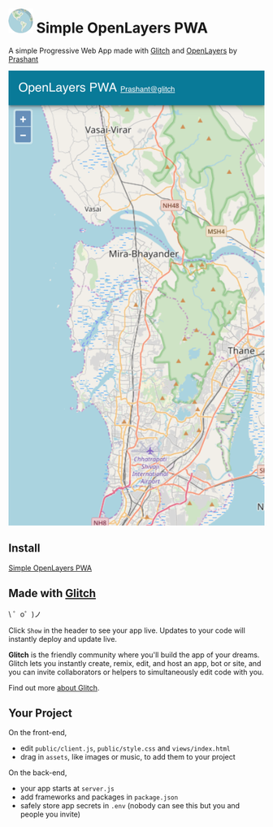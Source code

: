 
 # <img src="https://github.com/enigmatic7earth/openlayers-pwa/blob/master/public/images/icons/icon-128x128.png" width="48"> Simple OpenLayers PWA


A simple Progressive Web App made with [Glitch](https://glitch.com/) and [OpenLayers](https://openlayers.org/) by [Prashant](https://glitch.com/@enigmatic7earth)


<img src="https://github.com/enigmatic7earth/openlayers-pwa/blob/master/enigmatic7earth-openlayers-pwa.glitch.me_(iPhone%206_7_8%20Plus).png" width="621">

## Install
[Simple OpenLayers PWA](https://enigmatic7earth-openlayers-pwa.glitch.me/)


Made with [Glitch](https://glitch.com/)
-------------------

\ ゜o゜)ノ

Click `Show` in the header to see your app live. Updates to your code will instantly deploy and update live.

**Glitch** is the friendly community where you'll build the app of your dreams. Glitch lets you instantly create, remix, edit, and host an app, bot or site, and you can invite collaborators or helpers to simultaneously edit code with you.

Find out more [about Glitch](https://glitch.com/about).



Your Project
------------

On the front-end,
- edit `public/client.js`, `public/style.css` and `views/index.html`
- drag in `assets`, like images or music, to add them to your project

On the back-end,
- your app starts at `server.js`
- add frameworks and packages in `package.json`
- safely store app secrets in `.env` (nobody can see this but you and people you invite)

